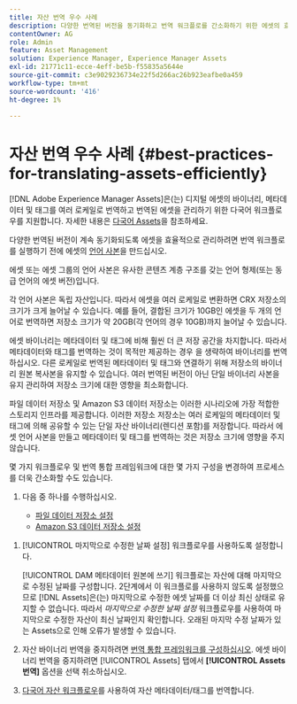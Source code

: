 ```yaml
---
title: 자산 번역 우수 사례
description: 다양한 번역된 버전을 동기화하고 번역 워크플로를 간소화하기 위한 에셋의 효율적인 관리를 위한 모범 사례입니다.
contentOwner: AG
role: Admin
feature: Asset Management
solution: Experience Manager, Experience Manager Assets
exl-id: 21771c11-ecce-4eff-be5b-f55835a5644e
source-git-commit: c3e9029236734e22f5d266ac26b923eafbe0a459
workflow-type: tm+mt
source-wordcount: '416'
ht-degree: 1%

---
```


# 자산 번역 우수 사례 {#best-practices-for-translating-assets-efficiently}

[!DNL Adobe Experience Manager Assets]은(는) 디지털 에셋의 바이너리, 메타데이터 및 태그를 여러 로케일로 번역하고 번역된 에셋을 관리하기 위한 다국어 워크플로우를 지원합니다. 자세한 내용은 [다국어 Assets](multilingual-assets.md)을 참조하세요.

다양한 번역된 버전이 계속 동기화되도록 에셋을 효율적으로 관리하려면 번역 워크플로를 실행하기 전에 에셋의 [언어 사본](preparing-assets-for-translation.md)을 만드십시오.

에셋 또는 에셋 그룹의 언어 사본은 유사한 콘텐츠 계층 구조를 갖는 언어 형제(또는 동급 언어의 에셋 버전)입니다.

각 언어 사본은 독립 자산입니다. 따라서 에셋을 여러 로케일로 변환하면 CRX 저장소의 크기가 크게 늘어날 수 있습니다. 예를 들어, 결합된 크기가 10GB인 에셋을 두 개의 언어로 번역하면 저장소 크기가 약 20GB(각 언어의 경우 10GB)까지 늘어날 수 있습니다.

에셋 바이너리는 메타데이터 및 태그에 비해 훨씬 더 큰 저장 공간을 차지합니다. 따라서 메타데이터와 태그를 번역하는 것이 목적만 제공하는 경우 을 생략하여 바이너리를 번역하십시오. 다른 로케일로 번역된 메타데이터 및 태그와 연결하기 위해 저장소의 바이너리 원본 복사본을 유지할 수 있습니다. 여러 번역된 버전이 아닌 단일 바이너리 사본을 유지 관리하여 저장소 크기에 대한 영향을 최소화합니다.

파일 데이터 저장소 및 Amazon S3 데이터 저장소는 이러한 시나리오에 가장 적합한 스토리지 인프라를 제공합니다. 이러한 저장소 저장소는 여러 로케일의 메타데이터 및 태그에 의해 공유할 수 있는 단일 자산 바이너리(렌디션 포함)를 저장합니다. 따라서 에셋 언어 사본을 만들고 메타데이터 및 태그를 번역하는 것은 저장소 크기에 영향을 주지 않습니다.

몇 가지 워크플로우 및 번역 통합 프레임워크에 대한 몇 가지 구성을 변경하여 프로세스를 더욱 간소화할 수도 있습니다.

1. 다음 중 하나를 수행하십시오.

   * [파일 데이터 저장소 설정](/help/sites-deploying/data-store-config.md)
   * [Amazon S3 데이터 저장소 설정](/help/sites-deploying/data-store-config.md)

<!--
1. Disable the [DAM MetaData Write-back](/help/sites-administering/workflow-offloader.md#disable-offloading) workflow.

   As the name suggests, the [!UICONTROL DAM Metadata Writeback] workflow rewrites the metadata to the binary file. Because the metadata changes after translation, writing it back to the binary file generates a different binary for a language copy.

   >[!NOTE]
   >
   >Disabling the [!UICONTROL DAM MetaData Writeback] workflow turns off XMP metadata write-back on asset binaries. Consequently, future metadata changes are no longer be saved within the assets. Evaluate the consequences before disabling this workflow.
-->

1. [!UICONTROL 마지막으로 수정한 날짜 설정] 워크플로우를 사용하도록 설정합니다.

   [!UICONTROL DAM 메타데이터 원본에 쓰기] 워크플로는 자산에 대해 마지막으로 수정된 날짜를 구성합니다. 2단계에서 이 워크플로를 사용하지 않도록 설정했으므로 [!DNL Assets]은(는) 마지막으로 수정한 에셋 날짜를 더 이상 최신 상태로 유지할 수 없습니다. 따라서 *마지막으로 수정한 날짜 설정* 워크플로우를 사용하여 마지막으로 수정한 자산이 최신 날짜인지 확인합니다. 오래된 마지막 수정 날짜가 있는 Assets으로 인해 오류가 발생할 수 있습니다.

1. 자산 바이너리 번역을 중지하려면 [번역 통합 프레임워크를 구성하십시오](/help/sites-administering/tc-tic.md). 에셋 바이너리 번역을 중지하려면 [!UICONTROL Assets] 탭에서 **[!UICONTROL Assets 번역]** 옵션을 선택 취소하십시오.
1. [다국어 자산 워크플로우](multilingual-assets.md)를 사용하여 자산 메타데이터/태그를 번역합니다.
